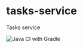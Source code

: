 # tasks-service
Tasks service

![Java CI with Gradle](https://github.com/hsiliev/tasks-service/workflows/Java%20CI%20with%20Gradle/badge.svg)
